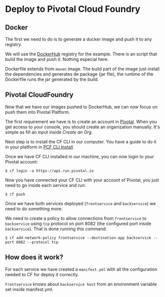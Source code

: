 # Deploy to Pivotal Cloud Foundry

## Docker

The first we need to do is to generate a docker image and push it to any registry.

We will use the [DockerHub](https://hub.docker.com) registry for the example. There is an script that build the image and push it. Nothing especial here.

Dockerfile extends from `maven` image. The build part of the image just install the dependencies and generates de package (jar file), the runtime of the Dockerfile runs the jar generated by the build.

## Pivotal CloudFoundry
Now that we have our images pushed to DockerHub, we can now focus on push them into Pivotal Platform.

The first requirement we have is to create an account in [Pivotal](https://pivotal.io/get-started).
When you get access to your console, you should create an organization manually. It's simple as fill an input inside *Create an Org*.

Next step is to install the CF CLI in our computer. You have a guide to do it in your platform in [PCF CLI Install](https://pivotal.io/platform/pcf-tutorials/getting-started-with-pivotal-cloud-foundry/install-the-cf-cli)

Once we have CF CLI installed in our machine, you can now login to your Pivotal account:

    $ cf login -a https://api.run.pivotal.io

Now you have connected your CF CLI with your account of Pivotal, you just need to go inside each service and run:

    $ cf push

Once we have both services deployed (`frontservice` and `backservice`) we need to do something more.

We need to create a policy to allow connections from `frontservice` to `backservice` using `tcp` protocol on port 8082 (the configured port inside `backservice`).
That is done running this command:

    $ cf add-network-policy frontservice --destination-app backservice --port 8082 --protocol tcp

## How does it work?

For each service we have created a `manifest.yml` with all the configuration needed to CF for deploy it correctly.

`Frontservice` knows about `backservice host`  from an environment variable set inside manifest.yml.
